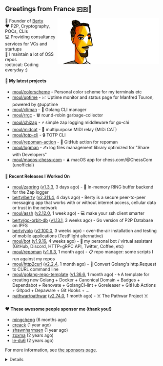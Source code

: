 ## Greetings from France 🇫🇷👋

<img align="right" src="https://raw.githubusercontent.com/moul/moul/main/contribute.gif">

:hammer: Founder of [Berty](https://github.com/berty)<br/>
:heart: P2P, Cryptography, POCs, CLIs<br/>
:computer: Providing consultancy services for VCs and startups<br/> 
:construction: I maintain a lot of OSS repos<br/>
:octocat: Coding everyday :)<br/>

#### 🌱 My latest projects


- [moul/colorscheme](https://github.com/moul/colorscheme) - Personal color scheme for my terminals etc
- [moul/uptime](https://github.com/moul/uptime) - 📈 Uptime monitor and status page for Manfred Touron, powered by @upptime
- [moul/climan](https://github.com/moul/climan) - 🦪 Golang CLI manager
- [moul/rrgc](https://github.com/moul/rrgc) - 🗑 round-robin garbage-collector
- [moul/chizap](https://github.com/moul/chizap) - ⚡️ simple zap logging middleware for go-chi 
- [moul/midcat](https://github.com/moul/midcat) - 🎹 multipurpose MIDI relay (MIDi CAT)
- [moul/totp-cli](https://github.com/moul/totp-cli) - 🔒 TOTP CLI
- [moul/repoman-action](https://github.com/moul/repoman-action) - 🐙 GitHub action for repoman
- [moul/logman](https://github.com/moul/logman) - ✍️ log files management library optimized for &#34;Share with Developers&#34;
- [moul/macos-chess-com](https://github.com/moul/macos-chess-com) - ♟ macOS app for chess.com/@ChessCom (unofficial)

#### 🔭 Recent Releases I Worked On

- [moul/zapring](https://github.com/moul/zapring) ([v1.3.3](https://github.com/moul/zapring/releases/tag/v1.3.3), 3 days ago) - 💍 In-memory RING buffer backend for the Zap logger
- [berty/berty](https://github.com/berty/berty) ([v2.311.4](https://github.com/berty/berty/releases/tag/v2.311.4), 4 days ago) - Berty is a secure peer-to-peer messaging app that works with or without internet access, cellular data or trust in the network
- [moul/assh](https://github.com/moul/assh) ([v2.12.0](https://github.com/moul/assh/releases/tag/v2.12.0), 1 week ago) - :computer: make your ssh client smarter
- [berty/go-orbit-db](https://github.com/berty/go-orbit-db) ([v1.13.1](https://github.com/berty/go-orbit-db/releases/tag/v1.13.1), 3 weeks ago) - Go version of P2P Database on IPFS
- [berty/yolo](https://github.com/berty/yolo) ([v2.100.0](https://github.com/berty/yolo/releases/tag/v2.100.0), 3 weeks ago) - over-the-air installation and testing of mobile applications (TestFlight alternative)
- [moul/bot](https://github.com/moul/bot) ([v1.9.16](https://github.com/moul/bot/releases/tag/v1.9.16), 4 weeks ago) - 🤖 my personal bot / virtual assistant (GitHub, Discord, HTTP&#43;gRPC API, Twitter, Coffee, etc)
- [moul/repoman](https://github.com/moul/repoman) ([v1.6.3](https://github.com/moul/repoman/releases/tag/v1.6.3), 1 month ago) - 📋 repo manager: some scripts I run against my repos
- [moul/http2curl](https://github.com/moul/http2curl) ([v2.2.4](https://github.com/moul/http2curl/releases/tag/v2.2.4), 1 month ago) - :triangular_ruler: Convert Golang&#39;s http.Request to CURL command line
- [moul/golang-repo-template](https://github.com/moul/golang-repo-template) ([v1.36.6](https://github.com/moul/golang-repo-template/releases/tag/v1.36.6), 1 month ago) - 🌀 A template for creating new Golang &#43; Docker &#43; Canonical Domain &#43; Badges &#43; Dependabot &#43; Renovate &#43; GolangCI-lint &#43; Goreleaser &#43; GitHub Actions &#43; Gitpod &#43; Depaware &#43; Git Hooks &#43; ...
- [pathwar/pathwar](https://github.com/pathwar/pathwar) ([v2.74.0](https://github.com/pathwar/pathwar/releases/tag/v2.74.0), 1 month ago) - ☠️ The Pathwar Project ☠️


#### ❤️ These awesome people sponsor me (thank you!)


- [mingcheng](https://github.com/mingcheng) (6 months ago)
- [creack](https://github.com/creack) (1 year ago)
- [shawnharmsen](https://github.com/shawnharmsen) (1 year ago)
- [zxxma](https://github.com/zxxma) (2 years ago)
- [le-du6](https://github.com/le-du6) (2 years ago)

For more information, see [the sponsors page](https://github.com/sponsors/moul/).

<details>


  <h4>🚧 Things I did recently</h4>
  <ul>
  
  <li><a href="https://wip.co/@moul/todos/189179">💉  2nd pfizer #life</a> (4 months ago)</li>
  <li><a href="https://wip.co/@moul/todos/189178">📻 daily &#34;Hacker News Café&#34; on ClubHouse #life</a> (4 months ago)</li>
  <li><a href="https://wip.co/@moul/todos/184389">🐙  yesterday on GitHub #oss</a> (5 months ago)</li>
  <li><a href="https://wip.co/@moul/todos/183459">👥  weekly sync with #berty team</a> (6 months ago)</li>
  <li><a href="https://wip.co/@moul/todos/183349">🐙  yesterday on GitHub #oss</a> (6 months ago)</li>
  </ul>

  <h4>📜 Recent blog posts</h4>
  <ul>
  
  <li><a href="https://manfred.life/pp2p8-berty-news/">Paris P2P #8 - Last News from Berty</a> (2 years ago)</li>
  <li><a href="https://manfred.life/feeling-lucky/">Feeling Lucky</a> (2 years ago)</li>
  <li><a href="https://manfred.life/oss-challenges-slides/">Challenges of Open-Source (presentation)</a> (2 years ago)</li>
  <li><a href="https://manfred.life/oss-challenges/">Challenges of Open-Source</a> (2 years ago)</li>
  <li><a href="https://manfred.life/stay-flexible/">Flexibility in Project Development</a> (2 years ago)</li>
  </ul>

  <h4>📓 Gists I wrote</h4>
  <ul>
  <li><a href="https://gist.github.com/2dd66ce9133e6585040122d563afa039">github-other-repos.md</a> (1 year ago)</li>
  <li><a href="https://gist.github.com/3d9a81083861a2bb2a04b80dad79bb68">Yo! 👋👋</a> (1 year ago)</li>
  <li><a href="https://gist.github.com/0d8a8e72d07e7d461bdc9c243893fcc7">Caching-friendly Makefile Rule to use Protoc within Docker</a> (2 years ago)</li>
  <li><a href="https://gist.github.com/aa5e556280763727eab9d6dcd77e2110">poor man&#39;s ipfs pin</a> (2 years ago)</li>
  
  </ul>

  <h4>👯 Check out some of my recent followers</h4>
  <ul>
  
  <li><a href="https://github.com/amarc27">amarc27</a>
  <li><a href="https://github.com/nileshprasad137">nileshprasad137</a>
  <li><a href="https://github.com/ulastemiz">ulastemiz</a>
  <li><a href="https://github.com/KGBDESIGNGLOBAL">KGBDESIGNGLOBAL</a>
  <li><a href="https://github.com/cchalop1">cchalop1</a>
  </ul>

  <h4>💬 Feedback</h4>

  <p>
    If you use one of my projects, I'd love to hear from you!
    Don't be shy and let me know what you liked and what needs being improved.
    Got an issue? Open a ticket, I don't bite and will try my best to help!
  </p>

  <h4>📫 How to reach me</h4>
  <ul>
    <li>Twitter: <a href="https://twitter.com/moul">https://twitter.com/moul</a></li>
    <li>Blog: <a href="https://manfred.life/">https://manfred.life/</a></li>
  </ul>

  <hr />

  <summary>Details</summary>
  <img src="https://img.shields.io/badge/📦%20%20release-experimental-blue"/>
  <img src="https://img.shields.io/badge/coverage-@moul%20is%20unstable-red?logo=codecov"/>
  <img src="https://img.shields.io/badge/👤%20%20mood-👍%20👍%20👍-black"/>
  <img src="https://img.shields.io/badge/🌐%20%20country-France%20🇫🇷-pink"/>
  

  <hr />

  <img src="https://github-readme-stats.vercel.app/api?username=moul&count_private=true&show_icons=true"/>

  <img src="https://img.shields.io/date/1635034297.svg?label=build&colorB=purple" />

 <details><summary>Click!</summary> <details><summary>Click!</summary> <details><summary>Click!</summary> <details><summary>Click!</summary> <details><summary>Click!</summary> <details><summary>Click!</summary> <details><summary>Click!</summary> <details><summary>Click!</summary> <details><summary>Click!</summary> <details><summary>Click!</summary> <details><summary>Click!</summary> <details><summary>Click!</summary> <details><summary>Click!</summary> <details><summary>Click!</summary> <details><summary>Click!</summary> <details><summary>Click!</summary> <details><summary>Click!</summary> <details><summary>Click!</summary> <details><summary>Click!</summary> <details><summary>Click!</summary> <details><summary>Click!</summary> <details><summary>Click!</summary> Thank you 😎 </details> </details> </details> </details> </details> </details> </details> </details> </details> </details> </details> </details> </details> </details> </details> </details> </details> </details> </details> </details> </details> </details>
</details>

<img src="https://visitor-badge.glitch.me/badge?page_id=moul.moul" width="1" height="1"/>